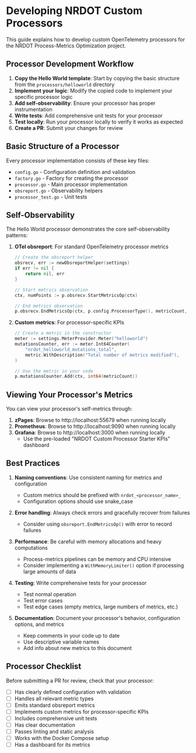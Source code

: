 # Developing NRDOT Custom Processors

This guide explains how to develop custom OpenTelemetry processors for the NRDOT Process-Metrics Optimization project.

## Processor Development Workflow

1. **Copy the Hello World template**: Start by copying the basic structure from the `processors/helloworld` directory
2. **Implement your logic**: Modify the copied code to implement your specific processor logic
3. **Add self-observability**: Ensure your processor has proper instrumentation
4. **Write tests**: Add comprehensive unit tests for your processor
5. **Test locally**: Run your processor locally to verify it works as expected
6. **Create a PR**: Submit your changes for review

## Basic Structure of a Processor

Every processor implementation consists of these key files:

- `config.go` - Configuration definition and validation
- `factory.go` - Factory for creating the processor
- `processor.go` - Main processor implementation
- `obsreport.go` - Observability helpers
- `processor_test.go` - Unit tests

## Self-Observability

The Hello World processor demonstrates the core self-observability patterns:

1. **OTel obsreport**: For standard OpenTelemetry processor metrics
   ```go
   // Create the obsreport helper
   obsrecv, err := newObsreportHelper(settings)
   if err != nil {
       return nil, err
   }
   
   // Start metrics observation
   ctx, numPoints := p.obsrecv.StartMetricsOp(ctx)
   
   // End metrics observation
   p.obsrecv.EndMetricsOp(ctx, p.config.ProcessorType(), metricCount, nil)
   ```

2. **Custom metrics**: For processor-specific KPIs
   ```go
   // Create a metric in the constructor
   meter := settings.MeterProvider.Meter("helloworld")
   mutationsCounter, err := meter.Int64Counter(
       "nrdot_helloworld_mutations_total",
       metric.WithDescription("Total number of metrics modified"),
   )
   
   // Use the metric in your code
   p.mutationsCounter.Add(ctx, int64(metricCount))
   ```

## Viewing Your Processor's Metrics

You can view your processor's self-metrics through:

1. **zPages**: Browse to http://localhost:55679 when running locally
2. **Prometheus**: Browse to http://localhost:9090 when running locally
3. **Grafana**: Browse to http://localhost:3000 when running locally
   - Use the pre-loaded "NRDOT Custom Processor Starter KPIs" dashboard

## Best Practices

1. **Naming conventions**: Use consistent naming for metrics and configuration
   - Custom metrics should be prefixed with `nrdot_<processor_name>_`
   - Configuration options should use snake_case
   
2. **Error handling**: Always check errors and gracefully recover from failures
   - Consider using `obsreport.EndMetricsOp()` with error to record failures

3. **Performance**: Be careful with memory allocations and heavy computations
   - Process-metrics pipelines can be memory and CPU intensive
   - Consider implementing a `WithMemoryLimiter()` option if processing large amounts of data

4. **Testing**: Write comprehensive tests for your processor
   - Test normal operation
   - Test error cases
   - Test edge cases (empty metrics, large numbers of metrics, etc.)

5. **Documentation**: Document your processor's behavior, configuration options, and metrics
   - Keep comments in your code up to date
   - Use descriptive variable names
   - Add info about new metrics to this document
   
## Processor Checklist

Before submitting a PR for review, check that your processor:

- [ ] Has clearly defined configuration with validation
- [ ] Handles all relevant metric types
- [ ] Emits standard obsreport metrics
- [ ] Implements custom metrics for processor-specific KPIs
- [ ] Includes comprehensive unit tests
- [ ] Has clear documentation
- [ ] Passes linting and static analysis
- [ ] Works with the Docker Compose setup
- [ ] Has a dashboard for its metrics